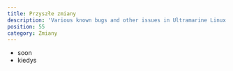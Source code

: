 ```yaml
---
title: Przyszłe zmiany
description: 'Various known bugs and other issues in Ultramarine Linux.'
position: 55
category: Zmiany
---
```


- soon
- kiedys